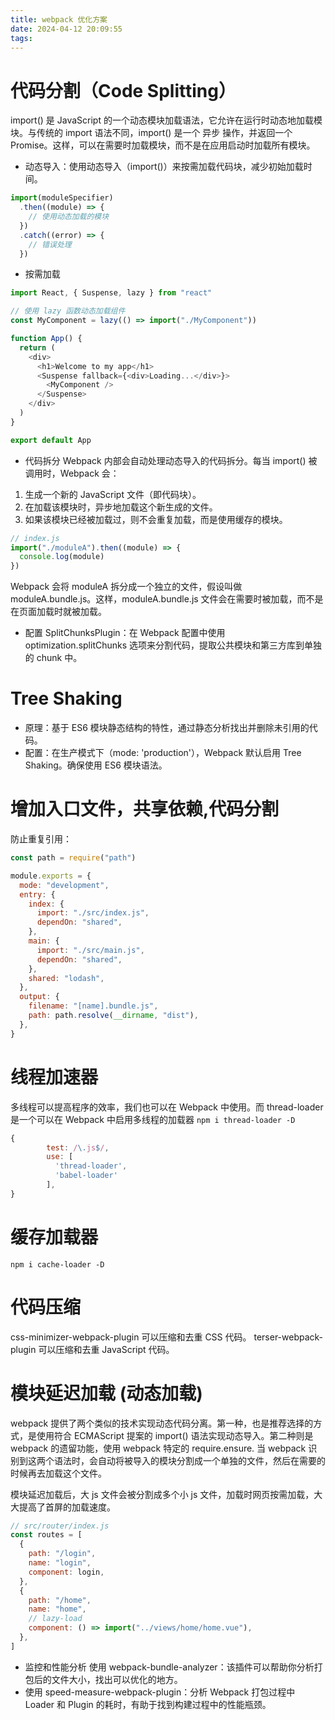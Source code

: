 ```yaml
---
title: webpack 优化方案
date: 2024-04-12 20:09:55
tags:
---
```


# 代码分割（Code Splitting）

import() 是 JavaScript 的一个动态模块加载语法，它允许在运行时动态地加载模块。与传统的 import 语法不同，import() 是一个 异步 操作，并返回一个 Promise。这样，可以在需要时加载模块，而不是在应用启动时加载所有模块。

- 动态导入：使用动态导入（import()）来按需加载代码块，减少初始加载时间。

```js
import(moduleSpecifier)
  .then((module) => {
    // 使用动态加载的模块
  })
  .catch((error) => {
    // 错误处理
  })
```

- 按需加载

```js
import React, { Suspense, lazy } from "react"

// 使用 lazy 函数动态加载组件
const MyComponent = lazy(() => import("./MyComponent"))

function App() {
  return (
    <div>
      <h1>Welcome to my app</h1>
      <Suspense fallback={<div>Loading...</div>}>
        <MyComponent />
      </Suspense>
    </div>
  )
}

export default App
```

- 代码拆分
  Webpack 内部会自动处理动态导入的代码拆分。每当 import() 被调用时，Webpack 会：

1. 生成一个新的 JavaScript 文件（即代码块）。
2. 在加载该模块时，异步地加载这个新生成的文件。
3. 如果该模块已经被加载过，则不会重复加载，而是使用缓存的模块。

```js
// index.js
import("./moduleA").then((module) => {
  console.log(module)
})
```

Webpack 会将 moduleA 拆分成一个独立的文件，假设叫做 moduleA.bundle.js。这样，moduleA.bundle.js 文件会在需要时被加载，而不是在页面加载时就被加载。

- 配置 SplitChunksPlugin：在 Webpack 配置中使用 optimization.splitChunks 选项来分割代码，提取公共模块和第三方库到单独的 chunk 中。

# Tree Shaking

- 原理：基于 ES6 模块静态结构的特性，通过静态分析找出并删除未引用的代码。
- 配置：在生产模式下（mode: 'production'），Webpack 默认启用 Tree Shaking。确保使用 ES6 模块语法。

# 增加入口文件，共享依赖,代码分割

防止重复引用：

```js
const path = require("path")

module.exports = {
  mode: "development",
  entry: {
    index: {
      import: "./src/index.js",
      dependOn: "shared",
    },
    main: {
      import: "./src/main.js",
      dependOn: "shared",
    },
    shared: "lodash",
  },
  output: {
    filename: "[name].bundle.js",
    path: path.resolve(__dirname, "dist"),
  },
}
```

# 线程加速器

多线程可以提高程序的效率，我们也可以在 Webpack 中使用。而 thread-loader 是一个可以在 Webpack 中启用多线程的加载器
`npm i thread-loader -D`

```js
{
        test: /\.js$/,
        use: [
          'thread-loader',
          'babel-loader'
        ],
}
```

# 缓存加载器

`npm i cache-loader -D`

# 代码压缩

css-minimizer-webpack-plugin 可以压缩和去重 CSS 代码。
terser-webpack-plugin 可以压缩和去重 JavaScript 代码。

# 模块延迟加载 (动态加载)

webpack 提供了两个类似的技术实现动态代码分离。第一种，也是推荐选择的方式，是使用符合 ECMAScript 提案的 import() 语法实现动态导入。第二种则是 webpack 的遗留功能，使用 webpack 特定的 require.ensure. 当 webpack 识别到这两个语法时，会自动将被导入的模块分割成一个单独的文件，然后在需要的时候再去加载这个文件。

模块延迟加载后，大 js 文件会被分割成多个小 js 文件，加载时网页按需加载，大大提高了首屏的加载速度。

```js
// src/router/index.js
const routes = [
  {
    path: "/login",
    name: "login",
    component: login,
  },
  {
    path: "/home",
    name: "home",
    // lazy-load
    component: () => import("../views/home/home.vue"),
  },
]
```

- 监控和性能分析
  使用 webpack-bundle-analyzer：该插件可以帮助你分析打包后的文件大小，找出可以优化的地方。
- 使用 speed-measure-webpack-plugin：分析 Webpack 打包过程中 Loader 和 Plugin 的耗时，有助于找到构建过程中的性能瓶颈。
